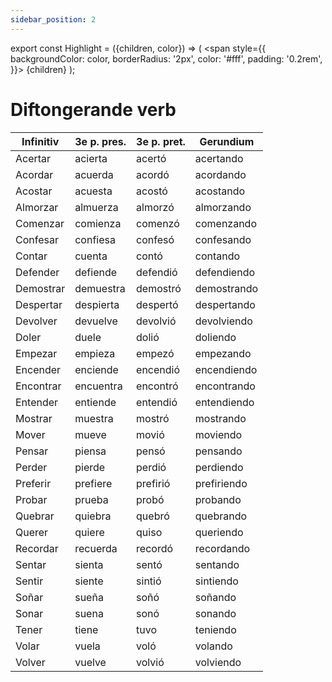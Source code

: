 ```yaml
---
sidebar_position: 2
---
```


export const Highlight = ({children, color}) => (
  <span
    style={{
      backgroundColor: color,
      borderRadius: '2px',
      color: '#fff',
      padding: '0.2rem',
    }}>
    {children}
  </span>
);

# <Highlight color="var(--highlight)">Diftongerande verb</Highlight>

<table>
  <thead>
    <tr>
      <th>Infinitiv</th>
      <th>3e p. pres.</th>
      <th>3e p. pret.</th>
      <th>Gerundium</th>
    </tr>
  </thead>
  <tbody>
    <tr>
      <td>Acertar</td>
      <td>acierta</td>
      <td>acertó</td>
      <td>acertando</td>
    </tr>
    <tr>
      <td>Acordar</td>
      <td>acuerda</td>
      <td>acordó</td>
      <td>acordando</td>
    </tr>
    <tr>
      <td>Acostar</td>
      <td>acuesta</td>
      <td>acostó</td>
      <td>acostando</td>
    </tr>
    <tr>
      <td>Almorzar</td>
      <td>almuerza</td>
      <td>almorzó</td>
      <td>almorzando</td>
    </tr>
    <tr>
      <td>Comenzar</td>
      <td>comienza</td>
      <td>comenzó</td>
      <td>comenzando</td>
    </tr>
    <tr>
      <td>Confesar</td>
      <td>confiesa</td>
      <td>confesó</td>
      <td>confesando</td>
    </tr>
    <tr>
      <td>Contar</td>
      <td>cuenta</td>
      <td>contó</td>
      <td>contando</td>
    </tr>
    <tr>
      <td>Defender</td>
      <td>defiende</td>
      <td>defendió</td>
      <td>defendiendo</td>
    </tr>
    <tr>
      <td>Demostrar</td>
      <td>demuestra</td>
      <td>demostró</td>
      <td>demostrando</td>
    </tr>
    <tr>
      <td>Despertar</td>
      <td>despierta</td>
      <td>despertó</td>
      <td>despertando</td>
    </tr>
    <tr>
      <td>Devolver</td>
      <td>devuelve</td>
      <td>devolvió</td>
      <td>devolviendo</td>
    </tr>
    <tr>
      <td>Doler</td>
      <td>duele</td>
      <td>dolió</td>
      <td>doliendo</td>
    </tr>
    <tr>
      <td>Empezar</td>
      <td>empieza</td>
      <td>empezó</td>
      <td>empezando</td>
    </tr>
    <tr>
      <td>Encender</td>
      <td>enciende</td>
      <td>encendió</td>
      <td>encendiendo</td>
    </tr>
    <tr>
      <td>Encontrar</td>
      <td>encuentra</td>
      <td>encontró</td>
      <td>encontrando</td>
    </tr>
    <tr>
      <td>Entender</td>
      <td>entiende</td>
      <td>entendió</td>
      <td>entendiendo</td>
    </tr>
    <tr>
      <td>Mostrar</td>
      <td>muestra</td>
      <td>mostró</td>
      <td>mostrando</td>
    </tr>
    <tr>
      <td>Mover</td>
      <td>mueve</td>
      <td>movió</td>
      <td>moviendo</td>
    </tr>
    <tr>
      <td>Pensar</td>
      <td>piensa</td>
      <td>pensó</td>
      <td>pensando</td>
    </tr>
    <tr>
      <td>Perder</td>
      <td>pierde</td>
      <td>perdió</td>
      <td>perdiendo</td>
    </tr>
    <tr>
      <td>Preferir</td>
      <td>prefiere</td>
      <td>prefirió</td>
      <td>prefiriendo</td>
    </tr>
    <tr>
      <td>Probar</td>
      <td>prueba</td>
      <td>probó</td>
      <td>probando</td>
    </tr>
    <tr>
      <td>Quebrar</td>
      <td>quiebra</td>
      <td>quebró</td>
      <td>quebrando</td>
    </tr>
    <tr>
      <td>Querer</td>
      <td>quiere</td>
      <td>quiso</td>
      <td>queriendo</td>
    </tr>
    <tr>
      <td>Recordar</td>
      <td>recuerda</td>
      <td>recordó</td>
      <td>recordando</td>
    </tr>
    <tr>
      <td>Sentar</td>
      <td>sienta</td>
      <td>sentó</td>
      <td>sentando</td>
    </tr>
    <tr>
      <td>Sentir</td>
      <td>siente</td>
      <td>sintió</td>
      <td>sintiendo</td>
    </tr>
    <tr>
      <td>Soñar</td>
      <td>sueña</td>
      <td>soñó</td>
      <td>soñando</td>
    </tr>
    <tr>
      <td>Sonar</td>
      <td>suena</td>
      <td>sonó</td>
      <td>sonando</td>
    </tr>
    <tr>
      <td>Tener</td>
      <td>tiene</td>
      <td>tuvo</td>
      <td>teniendo</td>
    </tr>
    <tr>
      <td>Volar</td>
      <td>vuela</td>
      <td>voló</td>
      <td>volando</td>
    </tr>
    <tr>
      <td>Volver</td>
      <td>vuelve</td>
      <td>volvió</td>
      <td>volviendo</td>
    </tr>
  </tbody>
</table>
